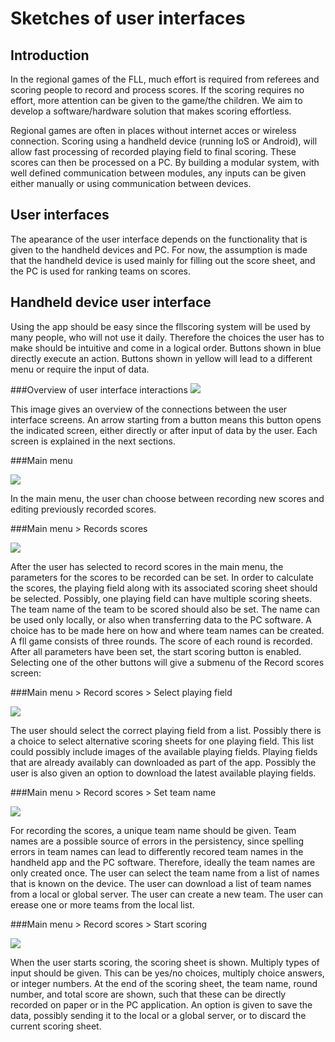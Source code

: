 Sketches of user interfaces
========================

Introduction
------------
In the regional games of the FLL, much effort is required from referees and scoring people to record and process scores.
If the scoring requires no effort, more attention can be given to the game/the children.
We aim to develop a software/hardware solution that makes scoring effortless.

Regional games are often in places without internet acces or wireless connection.
Scoring using a handheld device (running IoS or Android), 
will allow fast processing of recorded playing field to final scoring.
These scores can then be processed on a PC.
By building a modular system, with well defined communication between modules, 
any inputs can be given either manually or using communication between devices.

User interfaces
------------------
The apearance of the user interface depends on the functionality that is given to the handheld devices and PC.
For now, the assumption is made that the handheld device is used mainly for filling out the score sheet, 
and the PC is used for ranking teams on scores.

Handheld device user interface
------------------------------
Using the app should be easy since the fllscoring system will be used by many people, who will not use it daily.
Therefore the choices the user has to make should be intuitive and come in a logical order.
Buttons shown in blue directly execute an action. Buttons shown in yellow will lead to a different 
menu or require the input of data.

###Overview of user interface interactions
![](http://www.esrac.ele.tue.nl/~koen/images_handheld/total.png)

This image gives an overview of the connections between the user interface screens.
An arrow starting from a button means this button opens the indicated screen, 
either directly or after input of data by the user.
Each screen is explained in the next sections.

###Main menu

![](http://www.esrac.ele.tue.nl/~koen/images_handheld/main_menu.png)

In the main menu, the user chan choose between recording new scores and editing previously recorded scores.


###Main menu > Records scores

![](http://www.esrac.ele.tue.nl/~koen/images_handheld/record_scores.png)

After the user has selected to record scores in the main menu, the parameters for the scores to be recorded can be set.
In order to calculate the scores, the playing field along with its associated scoring sheet should be selected.
Possibly, one playing field can have multiple scoring sheets.
The team name of the team to be scored should also be set. The name can be used only locally, or also when transferring data to the PC software.
A choice has to be made here on how and where team names can be created.
A fll game consists of three rounds. The score of each round is recorded.
After all parameters have been set, the start scoring button is enabled. 
Selecting one of the other buttons will give a submenu of the Record scores screen:

###Main menu > Record scores > Select playing field

![](http://www.esrac.ele.tue.nl/~koen/images_handheld/select_playing_field.png)

The user should select the correct playing field from a list.
Possibly there is a choice to select alternative scoring sheets for one playing field.
This list could possibly include images of the available playing fields.
Playing fields that are already availably can downloaded as part of the app.
Possibly the user is also given an option to download the latest available playing fields.

###Main menu > Record scores > Set team name

![](http://www.esrac.ele.tue.nl/~koen/images_handheld/set_team_name.png)

For recording the scores, a unique team name should be given. Team names are a possible source of errors in 
the persistency, since spelling errors in team names can lead to differently recored team names in the handheld app and the PC software. 
Therefore, ideally the team names are only created once. 
The user can select the team name from a list of names that is known on the device.
The user can download a list of team names from a local or global server.
The user can create a new team.
The user can erease one or more teams from the local list.

###Main menu > Record scores > Start scoring

![](http://www.esrac.ele.tue.nl/~koen/images_handheld/set_team_name.png)

When the user starts scoring, the scoring sheet is shown.
Multiply types of input should be given.
This can be yes/no choices, multiply choice answers, or integer numbers.
At the end of the scoring sheet, the team name, round number, and total score are shown, such that these can 
be directly recorded on paper or in the PC application. 
An option is given to save the data, possibly sending it to the local or a global server, or to discard the current scoring sheet.







